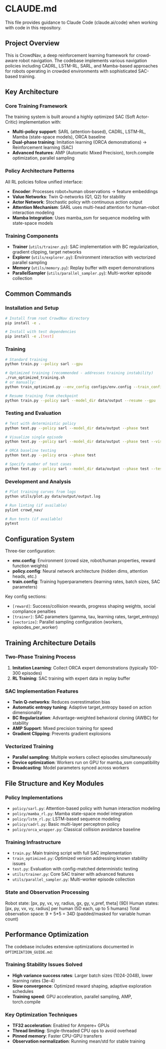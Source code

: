 # CLAUDE.md

This file provides guidance to Claude Code (claude.ai/code) when working with code in this repository.

## Project Overview

This is CrowdNav, a deep reinforcement learning framework for crowd-aware robot navigation. The codebase implements various navigation policies including CADRL, LSTM-RL, SARL, and Mamba-based approaches for robots operating in crowded environments with sophisticated SAC-based training.

## Key Architecture

### Core Training Framework
The training system is built around a highly optimized SAC (Soft Actor-Critic) implementation with:
- **Multi-policy support**: SARL (attention-based), CADRL, LSTM-RL, Mamba (state-space models), ORCA baseline
- **Dual-phase training**: Imitation learning (ORCA demonstrations) → Reinforcement learning (SAC)
- **Advanced features**: AMP (Automatic Mixed Precision), torch.compile optimization, parallel sampling

### Policy Architecture Patterns
All RL policies follow unified interface:
- **Encoder**: Processes robot+human observations → feature embeddings
- **Value Networks**: Twin Q-networks (Q1, Q2) for stability
- **Actor Network**: Stochastic policy with continuous action output
- **Attention Mechanism**: SARL uses multi-head attention for human-robot interaction modeling
- **Mamba Integration**: Uses mamba_ssm for sequence modeling with state-space models

### Training Components
- **Trainer** (`utils/trainer.py`): SAC implementation with BC regularization, gradient clipping, target networks
- **Explorer** (`utils/explorer.py`): Environment interaction with vectorized parallel sampling
- **Memory** (`utils/memory.py`): Replay buffer with expert demonstrations
- **ParallelSampler** (`utils/parallel_sampler.py`): Multi-worker episode collection

## Common Commands

### Installation and Setup
```bash
# Install from root CrowdNav directory
pip install -e .

# Install with test dependencies  
pip install -e .[test]
```

### Training
```bash
# Standard training
python train.py --policy sarl --gpu

# Optimized training (recommended - addresses training instability)
./run_optimized_training.sh
# or manually:
python train_optimized.py --env_config configs/env.config --train_config configs/train.config --output_dir data/output --gpu --seed 42

# Resume training from checkpoint
python train.py --policy sarl --model_dir data/output --resume --gpu
```

### Testing and Evaluation
```bash
# Test with deterministic policy
python test.py --policy sarl --model_dir data/output --phase test

# Visualize single episode
python test.py --policy sarl --model_dir data/output --phase test --visualize --test_case 0

# ORCA baseline testing  
python test.py --policy orca --phase test

# Specify number of test cases
python test.py --policy sarl --model_dir data/output --phase test --test_case 500
```

### Development and Analysis
```bash
# Plot training curves from logs
python utils/plot.py data/output/output.log

# Run linting (if available)
pylint crowd_nav/

# Run tests (if available)
pytest
```

## Configuration System

Three-tier configuration:
- **env.config**: Environment (crowd size, robot/human properties, reward function weights)
- **policy.config**: Neural network architecture (hidden dims, attention heads, etc.)
- **train.config**: Training hyperparameters (learning rates, batch sizes, SAC parameters)

Key config sections:
- `[reward]`: Success/collision rewards, progress shaping weights, social compliance penalties
- `[trainer]`: SAC parameters (gamma, tau, learning rates, target_entropy)
- `[vectorize]`: Parallel sampling configuration (workers, episodes_per_worker)

## Training Architecture Details

### Two-Phase Training Process
1. **Imitation Learning**: Collect ORCA expert demonstrations (typically 100-300 episodes)
2. **RL Training**: SAC training with expert data in replay buffer

### SAC Implementation Features
- **Twin Q-networks**: Reduces overestimation bias
- **Automatic entropy tuning**: Adaptive target_entropy based on action dimensionality
- **BC Regularization**: Advantage-weighted behavioral cloning (AWBC) for stability
- **AMP Support**: Mixed precision training for speed
- **Gradient Clipping**: Prevents gradient explosions

### Vectorized Training
- **Parallel sampling**: Multiple workers collect episodes simultaneously
- **Device optimization**: Workers run on GPU for mamba_ssm compatibility
- **Broadcasting**: Model parameters synced across workers

## File Structure and Key Modules

### Policy Implementations
- `policy/sarl.py`: Attention-based policy with human interaction modeling
- `policy/mamba_rl.py`: Mamba state-space model integration 
- `policy/lstm_rl.py`: LSTM-based sequence modeling
- `policy/cadrl.py`: Basic multi-layer perceptron policy
- `policy/orca_wrapper.py`: Classical collision avoidance baseline

### Training Infrastructure  
- `train.py`: Main training script with full SAC implementation
- `train_optimized.py`: Optimized version addressing known stability issues
- `test.py`: Evaluation with config-matched deterministic testing
- `utils/trainer.py`: Core SAC trainer with advanced features
- `utils/parallel_sampler.py`: Multi-worker episode collection

### State and Observation Processing
Robot state: [px, py, vx, vy, radius, gx, gy, v_pref, theta] (9D)
Human states: [px, py, vx, vy, radius] per human (5D each, up to 5 humans)
Total observation space: 9 + 5*5 = 34D (padded/masked for variable human count)

## Performance Optimization

The codebase includes extensive optimizations documented in `OPTIMIZATION_GUIDE.md`:

### Training Stability Issues Solved
- **High variance success rates**: Larger batch sizes (1024-2048), lower learning rates (3e-4)
- **Slow convergence**: Optimized reward shaping, adaptive exploration schedules
- **Training speed**: GPU acceleration, parallel sampling, AMP, torch.compile

### Key Optimization Techniques
- **TF32 acceleration**: Enabled for Ampere+ GPUs
- **Thread limiting**: Single-threaded CPU ops to avoid overhead
- **Pinned memory**: Faster CPU-GPU transfers
- **Observation normalization**: Running mean/std for stable training